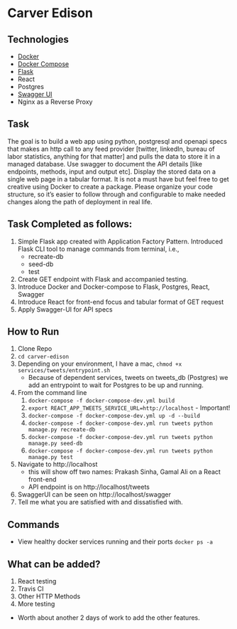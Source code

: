 # Carver Edison 

## Technologies
- [Docker](https://docs.docker.com/get-started/)
- [Docker Compose](https://docs.docker.com/compose/gettingstarted/)
- [Flask](http://flask.pocoo.org/docs/1.0/patterns/)
- React
- Postgres
- [Swagger UI](https://swagger.io/tools/swagger-ui/)
- Nginx as a Reverse Proxy

## Task
The goal is to build a web app using python, postgresql and openapi specs that makes an http call to any feed provider [twitter, linkedIn, bureau of labor statistics, anything for that matter] and pulls the data to store it in a managed database. Use swagger to document the API details [like endpoints, methods, input and output etc]. Display the stored data on a single web page in a tabular format. 
It is not a must have but feel free to get creative using Docker to create a package. Please organize your code structure, so it’s easier to follow through and configurable to make needed changes along the path of deployment in real life.


## Task Completed as follows:
1.  Simple Flask app created with Application Factory Pattern. Introduced Flask CLI tool to manage commands from terminal, i.e.,
    - recreate-db
    - seed-db
    - test
2. Create GET endpoint with Flask and accompanied testing.
3. Introduce Docker and Docker-compose to Flask, Postgres, React, Swagger
4. Introduce React for front-end focus and tabular format of GET request
5. Apply Swagger-UI for API specs

## How to Run
1. Clone Repo
2. `cd carver-edison`
2. Depending on your environment, I have a mac, `chmod +x services/tweets/entrypoint.sh`
    - Because of dependent services, tweets on tweets_db (Postgres) we add an entrypoint to wait for Postgres to be up and running. 
3. From the command line
    1. `docker-compose -f docker-compose-dev.yml build`
    2. `export REACT_APP_TWEETS_SERVICE_URL=http://localhost` - Important! 
    3. `docker-compose -f docker-compose-dev.yml up -d --build`
    4. `docker-compose -f docker-compose-dev.yml run tweets python manage.py recreate-db`
    5. `docker-compose -f docker-compose-dev.yml run tweets python manage.py seed-db`
    6. `docker-compose -f docker-compose-dev.yml run tweets python manage.py test`
9. Navigate to http://localhost
    - this will show off two names: Prakash Sinha, Gamal Ali on a React front-end
    - API endpoint is on http://localhost/tweets
10. SwaggerUI can be seen on http://localhost/swagger
11. Tell me what you are satisfied with and dissatisfied with. 

## Commands
- View healthy docker services running and their ports `docker ps -a`

## What can be added?
1. React testing
2. Travis CI
3. Other HTTP Methods
4. More testing

* Worth about another 2 days of work to add the other features. 


